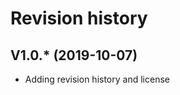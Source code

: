 Revision history
=================

V1.0.* (2019-10-07)
----------------------
* Adding revision history and license
